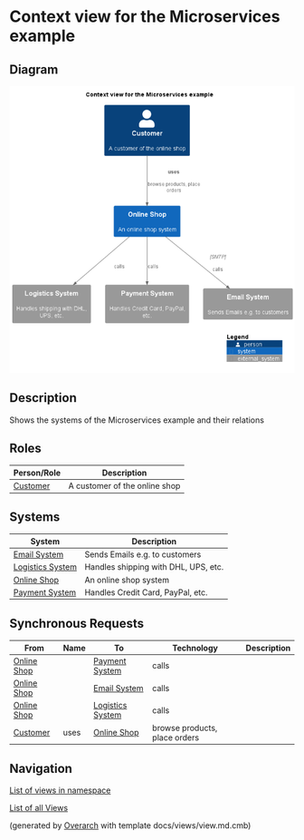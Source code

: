 # Context view for the Microservices example

## Diagram
![Context view for the Microservices example](../../../../software-development/architecture/example/microservices/context-view.png)

## Description
Shows the systems of the Microservices example and their relations

## Roles
| Person/Role | Description |
|---|---|
| [Customer](../../../../software-development/architecture/example/microservices/customer.md)| A customer of the online shop |

## Systems
| System | Description |
|---|---|
| [Email System](../../../../software-development/architecture/example/microservices/email-system.md)| Sends Emails e.g. to customers |
| [Logistics System](../../../../software-development/architecture/example/microservices/logistics-system.md)| Handles shipping with DHL, UPS, etc. |
| [Online Shop](../../../../software-development/architecture/example/microservices/online-shop.md)| An online shop system |
| [Payment System](../../../../software-development/architecture/example/microservices/payment-system.md)| Handles Credit Card, PayPal, etc. |

## Synchronous Requests
| From | Name | To | Technology | Description |
|---|---|---|---|---|
| [Online Shop](../../../../software-development/architecture/example/microservices/online-shop.md) |  | [Payment System](../../../../software-development/architecture/example/microservices/payment-system.md) | calls |
| [Online Shop](../../../../software-development/architecture/example/microservices/online-shop.md) |  | [Email System](../../../../software-development/architecture/example/microservices/email-system.md) | calls |
| [Online Shop](../../../../software-development/architecture/example/microservices/online-shop.md) |  | [Logistics System](../../../../software-development/architecture/example/microservices/logistics-system.md) | calls |
| [Customer](../../../../software-development/architecture/example/microservices/customer.md) | uses | [Online Shop](../../../../software-development/architecture/example/microservices/online-shop.md) | browse products, place orders |

## Navigation
[List of views in namespace](./views-in-namespace.md)

[List of all Views](../../../../views.md)


(generated by [Overarch](https://github.com/soulspace-org/overarch) with template docs/views/view.md.cmb)

